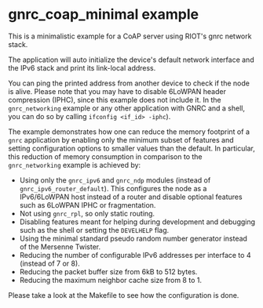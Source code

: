 # gnrc_coap_minimal example

This is a minimalistic example for a CoAP server using RIOT's gnrc network stack.

The application will auto initialize the device's default network interface and
the IPv6 stack and print its link-local address.

You can ping the printed address from another device to check if the node is
alive. Please note that you may have to disable 6LoWPAN header compression
(IPHC), since this example does not include it. In the `gnrc_networking`
example or any other application with GNRC and a shell, you can do so by
calling `ifconfig <if_id> -iphc`).

The example demonstrates how one can reduce the memory footprint of a `gnrc`
application by enabling only the minimum subset of features and setting
configuration options to smaller values than the default. In particular, this
reduction of memory consumption in comparison to the `gnrc_networking` example
is achieved by:
 * Using only the `gnrc_ipv6` and `gnrc_ndp` modules (instead of
   `gnrc_ipv6_router_default`). This configures the node as a IPv6/6LoWPAN host
   instead of a router and disable optional features such as 6LoWPAN IPHC or
   fragmentation.
 * Not using `gnrc_rpl`, so only static routing.
 * Disabling features meant for helping during development and debugging such
   as the shell or setting the `DEVELHELP` flag.
 * Using the minimal standard pseudo random number generator instead of the
   Mersenne Twister.
 * Reducing the number of configurable IPv6 addresses per interface to 4
   (instead of 7 or 8).
 * Reducing the packet buffer size from 6kB to 512 bytes.
 * Reducing the maximum neighbor cache size from 8 to 1.

Please take a look at the Makefile to see how the configuration is done.
